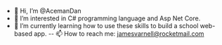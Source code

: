 - 👋 Hi, I’m @AcemanDan
- 👀 I’m interested in C# programming language and Asp Net Core. 
- 🌱 I’m currently learning how to use these skills to build a school web-based app.
-- 📫 How to reach me: jamesvarnell@rocketmail.com

<!---
AcemanDan/AcemanDan is a ✨ special ✨ repository because its `README.md` (this file) appears on your GitHub profile.
You can click the Preview link to take a look at your changes.
--->
